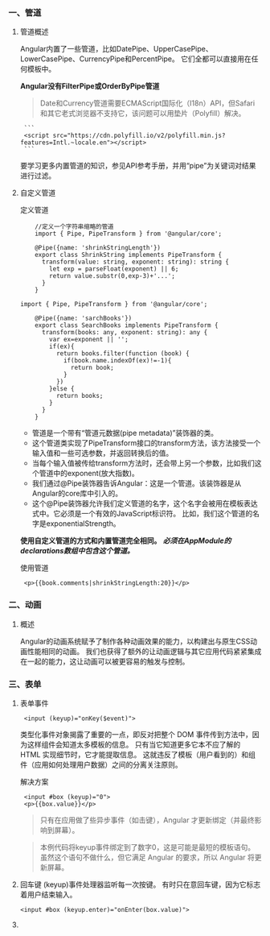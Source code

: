 ### 一、管道
1. 管道概述

    Angular内置了一些管道，比如DatePipe、UpperCasePipe、LowerCasePipe、CurrencyPipe和PercentPipe。 它们全都可以直接用在任何模板中。
    
    **Angular没有FilterPipe或OrderByPipe管道**
    
    >Date和Currency管道需要ECMAScript国际化（I18n）API，但Safari和其它老式浏览器不支持它，该问题可以用垫片（Polyfill）解决。
    
        ```
        <script src="https://cdn.polyfill.io/v2/polyfill.min.js?features=Intl.~locale.en"></script>
        ```
    
    要学习更多内置管道的知识，参见API参考手册，并用“pipe”为关键词对结果进行过滤。

2. 自定义管道

    定义管道
    
    ```
        //定义一个字符串缩略的管道
        import { Pipe, PipeTransform } from '@angular/core';
        
        @Pipe({name: 'shrinkStringLength'})
        export class ShrinkString implements PipeTransform {
          transform(value: string, exponent: string): string {
            let exp = parseFloat(exponent) || 6;
            return value.substr(0,exp-3)+'...';
          }
        }
    ```
    
    ```
    import { Pipe, PipeTransform } from '@angular/core';
        
        @Pipe({name: 'sarchBooks'})
        export class SearchBooks implements PipeTransform {
          transform(books: any, exponent: string): any {
            var ex=exponent || '';
            if(ex){
              return books.filter(function (book) {
                if(book.name.indexOf(ex)!=-1){
                  return book;
                }
              })
            }else {
              return books;
            }
          }
        }
    ```
    * 管道是一个带有“管道元数据(pipe metadata)”装饰器的类。
    * 这个管道类实现了PipeTransform接口的transform方法，该方法接受一个输入值和一些可选参数，并返回转换后的值。
    * 当每个输入值被传给transform方法时，还会带上另一个参数，比如我们这个管道中的exponent(放大指数)。
    * 我们通过@Pipe装饰器告诉Angular：这是一个管道。该装饰器是从Angular的core库中引入的。
    * 这个@Pipe装饰器允许我们定义管道的名字，这个名字会被用在模板表达式中。它必须是一个有效的JavaScript标识符。 比如，我们这个管道的名字是exponentialStrength。
    
    **使用自定义管道的方式和内置管道完全相同。**
    ***必须在AppModule的declarations数组中包含这个管道。***


    使用管道
    
    ```
     <p>{{book.comments|shrinkStringLength:20}}</p>
    ```

### 二、动画
1. 概述

    Angular的动画系统赋予了制作各种动画效果的能力，以构建出与原生CSS动画性能相同的动画。 我们也获得了额外的让动画逻辑与其它应用代码紧紧集成在一起的能力，这让动画可以被更容易的触发与控制。

### 三、表单
1. 表单事件

    ```
     <input (keyup)="onKey($event)">
    ```
    类型化事件对象揭露了重要的一点，即反对把整个 DOM 事件传到方法中，因为这样组件会知道太多模板的信息。 只有当它知道更多它本不应了解的 HTML 实现细节时，它才能提取信息。 这就违反了模板（用户看到的）和组件（应用如何处理用户数据）之间的分离关注原则。
    
    解决方案
    
    ```
     <input #box (keyup)="0">
     <p>{{box.value}}</p>
    ```
    
    >只有在应用做了些异步事件（如击键），Angular 才更新绑定（并最终影响到屏幕）。

    >本例代码将keyup事件绑定到了数字0，这是可能是最短的模板语句。 虽然这个语句不做什么，但它满足 Angular 的要求，所以 Angular 将更新屏幕。
2. 回车键
    (keyup)事件处理器监听每一次按键。 有时只在意回车键，因为它标志着用户结束输入。
    
    ```
    <input #box (keyup.enter)="onEnter(box.value)">
    ```
    
3. 

